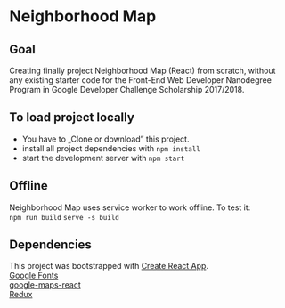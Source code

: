# Neighborhood Map

## Goal
Creating finally project Neighborhood Map (React) from scratch, without any existing starter code for the Front-End Web Developer Nanodegree Program in Google Developer Challenge Scholarship 2017/2018.

## To load project locally
* You have to „Clone or download” this project.
* install all project dependencies with `npm install`
* start the development server with `npm start`

## Offline
Neighborhood Map uses service worker to work offline. To test it:  
`npm run build`
`serve -s build`

## Dependencies
This project was bootstrapped with [Create React App](https://github.com/facebookincubator/create-react-app).<br/>
[Google Fonts](https://fonts.google.com/specimen/Merienda?selection.family=Merienda) <br/>
[google-maps-react](https://github.com/fullstackreact/google-maps-react) <br/>
[Redux](https://github.com/reduxjs/redux) <br/>
